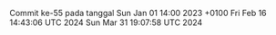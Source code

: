 Commit ke-55 pada tanggal Sun Jan 01 14:00 2023 +0100
Fri Feb 16 14:43:06 UTC 2024
Sun Mar 31 19:07:58 UTC 2024
